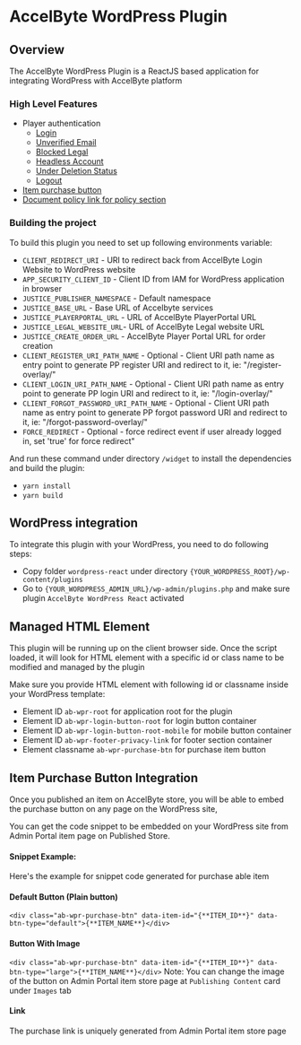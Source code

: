 # AccelByte WordPress Plugin

## Overview

The AccelByte WordPress Plugin is a ReactJS based application for integrating WordPress with AccelByte platform

### High Level Features

- Player authentication
    - [Login](features-doc/LOGIN.md)
    - [Unverified Email](features-doc/UNVERIFIED_EMAIL.md)
    - [Blocked Legal](features-doc/BLOCKED_LEGAL.md)
    - [Headless Account](features-doc/HEADLESS_ACCOUNT.md)
    - [Under Deletion Status](features-doc/UNDER_DELETION.md)
    - [Logout](features-doc/LOGOUT.md)
- [Item purchase button](features-doc/ITEM_PURCHASE_BUTTON.md)
- [Document policy link for policy section](features-doc/DOCUMENT_POLICY_LINK.md)

### Building the project

To build this plugin you need to set up following environments variable:

- `CLIENT_REDIRECT_URI` - URI to redirect back from AccelByte Login Website to WordPress website
- `APP_SECURITY_CLIENT_ID` - Client ID from IAM for WordPress application in browser
- `JUSTICE_PUBLISHER_NAMESPACE` - Default namespace
- `JUSTICE_BASE_URL` - Base URL of Accelbyte services
- `JUSTICE_PLAYERPORTAL_URL` - URL of AccelByte PlayerPortal URL
- `JUSTICE_LEGAL_WEBSITE_URL`- URL of AccelByte Legal website URL
- `JUSTICE_CREATE_ORDER_URL` - AccelByte Player Portal URL for order creation
- `CLIENT_REGISTER_URI_PATH_NAME` - Optional - Client URI path name as entry point to generate PP register URI and redirect to it, ie: "/register-overlay/" 
- `CLIENT_LOGIN_URI_PATH_NAME` - Optional - Client URI path name as entry point to generate PP login URI and redirect to it, ie: "/login-overlay/"  
- `CLIENT_FORGOT_PASSWORD_URI_PATH_NAME` - Optional - Client URI path name as entry point to generate PP forgot password URI and redirect to it, ie: "/forgot-password-overlay/"
- `FORCE_REDIRECT` - Optional - force redirect event if user already logged in, set 'true' for force redirect"    

And run these command under directory `/widget` to install the dependencies and build the plugin:

- `yarn install`
- `yarn build`

## WordPress integration

To integrate this plugin with your WordPress, you need to do following steps:

- Copy folder `wordpress-react` under directory `{YOUR_WORDPRESS_ROOT}/wp-content/plugins`
- Go to `{YOUR_WORDPRESS_ADMIN_URL}/wp-admin/plugins.php` and make sure plugin `AccelByte WordPress React` activated

## Managed HTML Element

This plugin will be running up on the client browser side. Once the script loaded, it will look for HTML element with a specific id or class name to be modified and managed by the plugin

Make sure you provide HTML element with following id or classname inside your WordPress template:

- Element ID `ab-wpr-root` for application root for the plugin
- Element ID `ab-wpr-login-button-root` for login button container
- Element ID `ab-wpr-login-button-root-mobile` for mobile button container
- Element ID `ab-wpr-footer-privacy-link` for footer section container
- Element classname `ab-wpr-purchase-btn` for purchase item button

## Item Purchase Button Integration

Once you published an item on AccelByte store, you will be able to embed the purchase button on any page on the WordPress site,

You can get the code snippet to be embedded on your WordPress site from Admin Portal item page on Published Store.

#### Snippet Example:

Here's the example for snippet code generated for purchase able item

#### Default Button (Plain button)

`<div class="ab-wpr-purchase-btn" data-item-id="{**ITEM_ID**}" data-btn-type="default">{**ITEM_NAME**}</div>`

#### Button With Image

`<div class="ab-wpr-purchase-btn" data-item-id="{**ITEM_ID**}" data-btn-type="large">{**ITEM_NAME**}</div>`
Note: You can change the image of the button on Admin Portal item store page at `Publishing Content` card under `Images` tab

#### Link

The purchase link is uniquely generated from Admin Portal item store page
